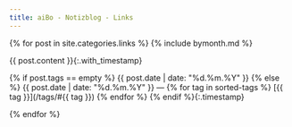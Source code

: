 ```yaml
---
title: aiBo - Notizblog - Links
---
```

{% for post in site.categories.links %}
{% include bymonth.md %}

{{ post.content }}{:.with_timestamp}

{% if post.tags == empty %}
{{ post.date | date: "%d.%m.%Y" }}
{% else %}
{{ post.date | date: "%d.%m.%Y" }}  —
{% for tag in sorted-tags %}
  [{{ tag }}](/tags/#{{ tag }})
{% endfor %}
{% endif %}{:.timestamp}

{% endfor %}
